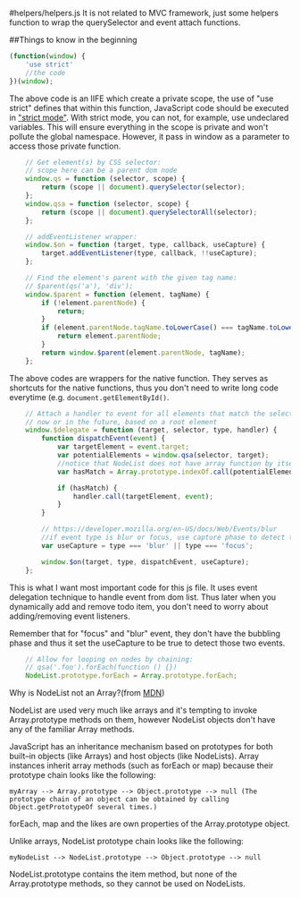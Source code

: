 #helpers/helpers.js
It is not related to MVC framework, just some helpers function to wrap the querySelector and event attach functions.

##Things to know in the beginning

```javascript
(function(window) {
	'use strict'
	//the code
})(window);
```
The above code is an IIFE which create a private scope, the use of "use strict" defines that within this function, JavaScript code should be executed in ["strict mode"](http://www.w3schools.com/js/js_strict.asp). With strict mode, you can not, for example, use undeclared variables. This will ensure everything in the scope is private and won't pollute the global namespace. However, it pass in window as a parameter to access those private function.

```javascript
	// Get element(s) by CSS selector:
	// scope here can be a parent dom node
	window.qs = function (selector, scope) {
		return (scope || document).querySelector(selector);
	};
	window.qsa = function (selector, scope) {
		return (scope || document).querySelectorAll(selector);
	};

	// addEventListener wrapper:
	window.$on = function (target, type, callback, useCapture) {
		target.addEventListener(type, callback, !!useCapture);
	};

	// Find the element's parent with the given tag name:
	// $parent(qs('a'), 'div');
	window.$parent = function (element, tagName) {
		if (!element.parentNode) {
			return;
		}
		if (element.parentNode.tagName.toLowerCase() === tagName.toLowerCase()) {
			return element.parentNode;
		}
		return window.$parent(element.parentNode, tagName);
	};
```

The above codes are wrappers for the native function. They serves as shortcuts for the native functions, thus you don't need to write long code everytime (e.g. ```document.getElementById()```.

```javascript
	// Attach a handler to event for all elements that match the selector,
	// now or in the future, based on a root element
	window.$delegate = function (target, selector, type, handler) {
		function dispatchEvent(event) {
			var targetElement = event.target;
			var potentialElements = window.qsa(selector, target);
			//notice that NodeList does not have array function by itself
			var hasMatch = Array.prototype.indexOf.call(potentialElements, targetElement) >= 0;

			if (hasMatch) {
				handler.call(targetElement, event);
			}
		}

		// https://developer.mozilla.org/en-US/docs/Web/Events/blur
		//if event type is blur or focus, use capture phase to detect those event.
		var useCapture = type === 'blur' || type === 'focus';

		window.$on(target, type, dispatchEvent, useCapture);
	};
```

This is what I want most important code for this js file. It uses event delegation technique to handle event from dom list. Thus later when you dynamically add and remove todo item, you don't need to worry about adding/removing event listeners.

Remember that for "focus" and "blur" event, they don't have the bubbling phase and thus it set the useCapture to be true to detect those two events.


```javascript
	// Allow for looping on nodes by chaining:
	// qsa('.foo').forEach(function () {})
	NodeList.prototype.forEach = Array.prototype.forEach;
```

Why is NodeList not an Array?(from [MDN](https://developer.mozilla.org/en-US/docs/Web/API/NodeList#Why_is_NodeList_not_an_Array))

NodeList are used very much like arrays and it's tempting to invoke Array.prototype methods on them, however NodeList objects don't have any of the familiar Array methods.

JavaScript has an inheritance mechanism based on prototypes for both built–in objects (like Arrays) and host objects (like NodeLists). Array instances inherit array methods (such as forEach or map) because their prototype chain looks like the following:

```myArray --> Array.prototype --> Object.prototype --> null (The prototype chain of an object can be obtained by calling Object.getPrototypeOf several times.)```

forEach, map and the likes are own properties of the Array.prototype object.

Unlike arrays, NodeList prototype chain looks like the following:

```myNodeList --> NodeList.prototype --> Object.prototype --> null```

NodeList.prototype contains the item method, but none of the Array.prototype methods, so they cannot be used on NodeLists.